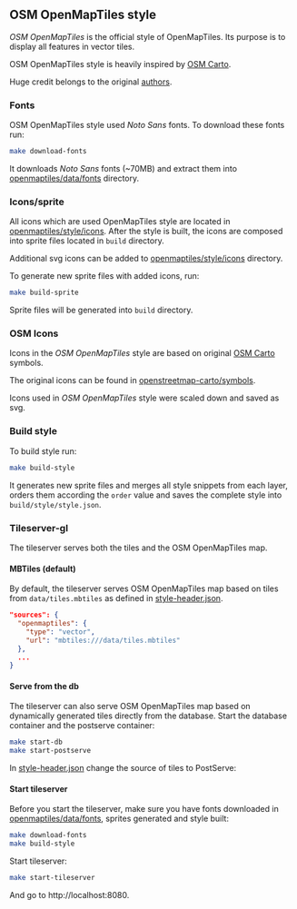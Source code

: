 ## OSM OpenMapTiles style

_OSM OpenMapTiles_ is the official style of OpenMapTiles.
Its purpose is to display all features in vector tiles.

OSM OpenMapTiles style is heavily inspired by 
[OSM Carto](https://github.com/gravitystorm/openstreetmap-carto).

Huge credit belongs to the original 
[authors](https://github.com/gravitystorm/openstreetmap-carto/blob/master/LICENSE.txt).

### Fonts

OSM OpenMapTiles style used _Noto Sans_ fonts. 
To download these fonts run:
```bash
make download-fonts
```
It downloads _Noto Sans_ fonts (~70MB) and extract them into [openmaptiles/data/fonts](../data/fonts) directory.

### Icons/sprite

All icons which are used OpenMapTiles style are located in [openmaptiles/style/icons](icons). 
After the style is built, the icons are composed into sprite files located in `build` directory. 

Additional svg icons can be added to [openmaptiles/style/icons](icons) directory. 

To generate new sprite files with added icons, run: 
```bash
make build-sprite
``` 
Sprite files will be generated into `build` directory.

### OSM Icons

Icons in the _OSM OpenMapTiles_ style are based on original 
[OSM Carto](https://github.com/gravitystorm/openstreetmap-carto) symbols.

The original icons can be found in 
[openstreetmap-carto/symbols](https://github.com/gravitystorm/openstreetmap-carto/tree/master/symbols).

Icons used in _OSM OpenMapTiles_ style were scaled down and saved as svg.

### Build style

To build style run:
```bash
make build-style
```
It generates new sprite files and merges all style snippets from each layer, orders them according the `order` value 
and saves the complete style into `build/style/style.json`.

### Tileserver-gl
The tileserver serves both the tiles and the OSM OpenMapTiles map. 
#### MBTiles (default)
By default, the tileserver serves OSM OpenMapTiles map based on tiles from `data/tiles.mbtiles` as defined in 
[style-header.json](./style-header.json).
```json
"sources": {
  "openmaptiles": {
    "type": "vector",
    "url": "mbtiles:///data/tiles.mbtiles"
  },
  ...
}
```
#### Serve from the db
The tileserver can also serve OSM OpenMapTiles map based on dynamically generated tiles directly from the database. 
Start the database container and the postserve container: 
```bash
make start-db
make start-postserve
```
In [style-header.json](./style-header.json) change the source of tiles to PostServe:

#### Start tileserver
Before you start the tileserver, make sure you have fonts downloaded in [openmaptiles/data/fonts](../data/fonts), 
sprites generated and style built:
```bash
make download-fonts
make build-style
```
Start tileserver:
```bash
make start-tileserver
```
And go to http://localhost:8080.
